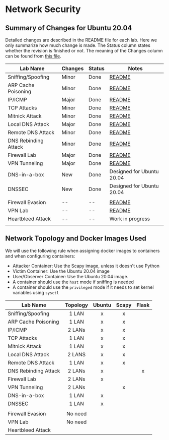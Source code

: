 # Network Security

## Summary of Changes for Ubuntu 20.04

Detailed changes are described in the README file for each lab.
Here we only summarize how much change is made.
The Status column states whether the revision is finished or not.
The meaning of the Changes column can be found from
[this file](../common-files/category_of_revision.md).

| Lab Name | Changes | Status |  Notes |
| ---      | ---     | ---    |  ---   |
| Sniffing/Spoofing   | Minor | Done | [README](Sniffing_Spoofing/README.md)|
| ARP Cache Poisoning | Minor | Done | [README](ARP_Attack/README.md)|
| IP/ICMP             | Major | Done | [README](IP_Attacks/README.md)| 
| TCP Attacks         | Minor | Done | [README](TCP_Attacks/README.md)|
| Mitnick Attack      | Minor | Done | [README](Mitnick_Attack/README.md)| 
| Local DNS Attack    | Major | Done | [README](DNS_Local/README.md)|
| Remote DNS Attack   | Minor | Done | [README](DNS_Remote/README.md)|
| DNS Rebinding Attack| Minor | Done | [README](DNS_Rebinding/README.md)|
| Firewall Lab        | Major | Done | [README](Firewall/README.md)|
| VPN Tunneling       | Major | Done | [README](VPN_Tunnel/README.md) |
| DNS-in-a-box        |  New  | Done   | Designed for Ubuntu 20.04 |
| DNSSEC              |  New  | Done   | Designed for Ubuntu 20.04 |
|||||
| Firewall Evasion    |  --   | --   | [README](Firewall_VPN/README.md) |
| VPN Lab             |  --   | --   | [README](VPN/README.md)|
| Heartbleed Attack   |  --   | --   | Work in progress       |
||||



## Network Topology and Docker Images Used

We will use the following rule when assigning docker images to containers and 
when configuring containers:
- Attacker Container: Use the Scapy image, unless it doesn't use Python
- Victim Container: Use the Ubuntu 20.04 image
- User/Observer Container: Use the Ubuntu 20.04 image.
- A container should use the ```host``` mode if sniffing is needed
- A container should use the ```privileged``` mode if it needs to 
set kernel variables using ```sysctl```

| Lab Name | Topology |  Ubuntu | Scapy | Flask  |
| ---      | :---:  | :---: | :---:  | :---: |
| Sniffing/Spoofing   | 1 LAN  | x | x |   |
| ARP Cache Poisoning | 1 LAN  | x | x |   |
| IP/ICMP             | 2 LANs | x | x |   |
| TCP Attacks         | 1 LAN  | x | x |   |
| Mitnick Attack      | 1 LAN  | x | x |   |
| Local DNS Attack    | 2 LANS | x | x |   |
| Remote DNS Attack   | 1 LAN  | x | x |   |
| DNS Rebinding Attack| 2 LANs | x |   | x |
| Firewall Lab        | 2 LANs | x |   |   |
| VPN Tunneling       | 2 LANs |   | x |   |
| DNS-in-a-box        | 1 LAN  | x |   |   |
| DNSSEC              | 1 LAN  | x |   |   | 
|||||
| Firewall Evasion    | No need | | | |
| VPN Lab             | No need | | | |
| Heartbleed Attack   | | | | |
